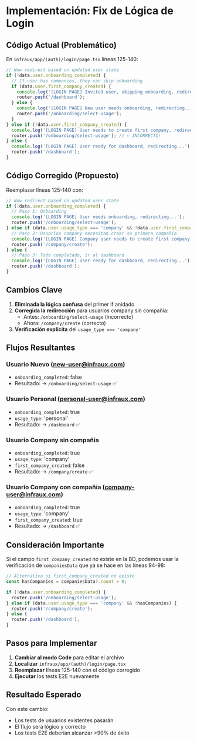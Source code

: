 # Implementación: Fix de Lógica de Login

## Código Actual (Problemático)

En `infraux/app/(auth)/login/page.tsx` líneas 125-140:

```typescript
// Now redirect based on updated user state
if (!data.user.onboarding_completed) {
  // If user has companies, they can skip onboarding
  if (data.user.first_company_created) {
    console.log('[LOGIN PAGE] Invited user, skipping onboarding, redirecting to dashboard');
    router.push('/dashboard');
  } else {
    console.log('[LOGIN PAGE] New user needs onboarding, redirecting...');
    router.push('/onboarding/select-usage');
  }
} else if (!data.user.first_company_created) {
  console.log('[LOGIN PAGE] User needs to create first company, redirecting to onboarding...');
  router.push('/onboarding/select-usage'); // ← INCORRECTO!
} else {
  console.log('[LOGIN PAGE] User ready for dashboard, redirecting...');
  router.push('/dashboard');
}
```

## Código Corregido (Propuesto)

Reemplazar líneas 125-140 con:

```typescript
// Now redirect based on updated user state
if (!data.user.onboarding_completed) {
  // Paso 1: Onboarding
  console.log('[LOGIN PAGE] User needs onboarding, redirecting...');
  router.push('/onboarding/select-usage');
} else if (data.user.usage_type === 'company' && !data.user.first_company_created) {
  // Paso 2: Usuarios company necesitan crear su primera compañía
  console.log('[LOGIN PAGE] Company user needs to create first company, redirecting...');
  router.push('/company/create');
} else {
  // Paso 3: Todo completado, ir al dashboard
  console.log('[LOGIN PAGE] User ready for dashboard, redirecting...');
  router.push('/dashboard');
}
```

## Cambios Clave

1. **Eliminada la lógica confusa** del primer if anidado
2. **Corregida la redirección** para usuarios company sin compañía:
   - Antes: `/onboarding/select-usage` (incorrecto)
   - Ahora: `/company/create` (correcto)
3. **Verificación explícita** del `usage_type === 'company'`

## Flujos Resultantes

### Usuario Nuevo (new-user@infraux.com)
- `onboarding_completed`: false
- Resultado: → `/onboarding/select-usage` ✅

### Usuario Personal (personal-user@infraux.com)
- `onboarding_completed`: true
- `usage_type`: 'personal'
- Resultado: → `/dashboard` ✅

### Usuario Company sin compañía
- `onboarding_completed`: true
- `usage_type`: 'company'
- `first_company_created`: false
- Resultado: → `/company/create` ✅

### Usuario Company con compañía (company-user@infraux.com)
- `onboarding_completed`: true
- `usage_type`: 'company'
- `first_company_created`: true
- Resultado: → `/dashboard` ✅

## Consideración Importante

Si el campo `first_company_created` no existe en la BD, podemos usar la verificación de `companiesData` que ya se hace en las líneas 94-98:

```typescript
// Alternativa si first_company_created no existe
const hasCompanies = companiesData?.count > 0;

if (!data.user.onboarding_completed) {
  router.push('/onboarding/select-usage');
} else if (data.user.usage_type === 'company' && !hasCompanies) {
  router.push('/company/create');
} else {
  router.push('/dashboard');
}
```

## Pasos para Implementar

1. **Cambiar al modo Code** para editar el archivo
2. **Localizar** `infraux/app/(auth)/login/page.tsx`
3. **Reemplazar** líneas 125-140 con el código corregido
4. **Ejecutar** los tests E2E nuevamente

## Resultado Esperado

Con este cambio:
- Los tests de usuarios existentes pasarán
- El flujo será lógico y correcto
- Los tests E2E deberían alcanzar >90% de éxito